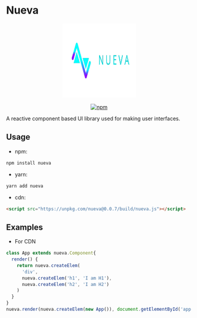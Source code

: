 # Nueva

<div align="center" >
  <img src="./assets/nueva_full_img.png" width="200"height="200"/>

  [![npm](https://img.shields.io/npm/v/nueva?color=%2300bfff&style=for-the-badge)](https://www.npmjs.org/package/nueva)
</div>

A reactive component based UI library used for making user interfaces. 

## Usage
- npm: 
```bash
npm install nueva
```
- yarn: 
```bash
yarn add nueva
```
- cdn: 
```html
<script src="https://unpkg.com/nueva@0.0.7/build/nueva.js"></script>
```

## Examples
- For CDN
```javascript
class App extends nueva.Component{
  render() {
    return nueva.createElem(
      'div',
      nueva.createElem('h1', 'I am H1'),
      nueva.createElem('h2', 'I am H2')
    )
  }
}
nueva.render(nueva.createElem(new App()), document.getElementById('app'))
```
